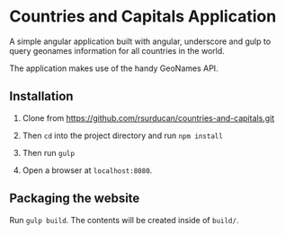 # Countries and Capitals Application

A simple angular application built with angular, underscore and gulp
to query geonames information for all countries in the world.

The application makes use of the handy GeoNames API.

## Installation

1. Clone from https://github.com/rsurducan/countries-and-capitals.git

2. Then `cd` into the project directory and run `npm install`

3. Then run `gulp`

4. Open a browser at `localhost:8080`.

## Packaging the website

Run `gulp build`. The contents will be created inside of `build/`.
